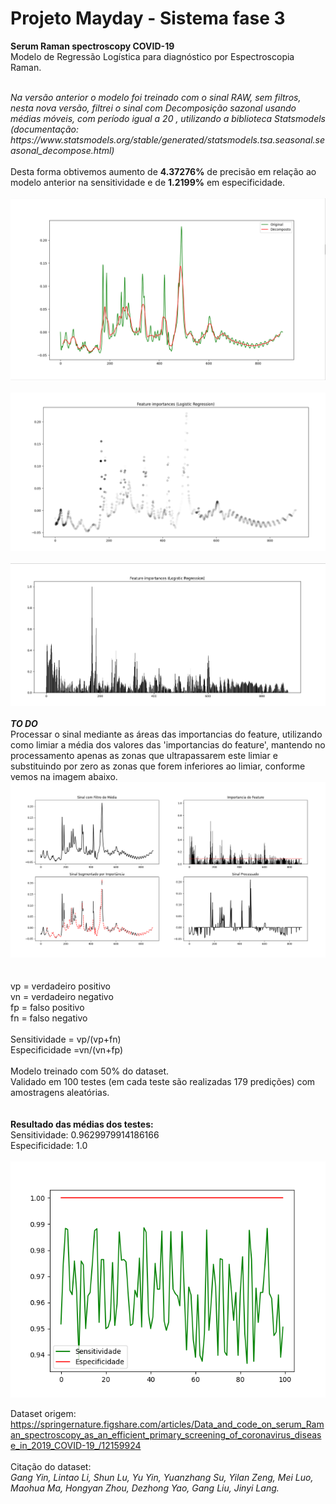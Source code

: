 # Projeto Mayday - Sistema fase 3  
<b> Serum Raman spectroscopy COVID-19</b>
<br>
Modelo de Regressão Logística para diagnóstico por Espectroscopia Raman.<br>

<br>
<i>Na versão anterior o modelo foi treinado com o sinal RAW, sem filtros, nesta nova versão, filtrei o sinal com Decomposição sazonal usando médias móveis, com período igual a 20 , utilizando a biblioteca Statsmodels (documentação: https://www.statsmodels.org/stable/generated/statsmodels.tsa.seasonal.seasonal_decompose.html)<br></i><br>
Desta forma obtivemos aumento de <b>4.37276%</b> de precisão em relação ao modelo anterior na sensitividade  e de <b>1.2199%</b> em especificidade.<br>
<br>
<img src="https://raw.githubusercontent.com/saulocatharino/serum-raman-spectroscopy-covid/master/mediamovel.png" alt="Comparação entre o sinal RAW e o processado"/>
<br>
<br>

<img src="https://raw.githubusercontent.com/saulocatharino/serum-raman-spectroscopy-covid/master/importance_c.png" alt="Importância do Feature"/>
<br>
<br>

<img src="https://raw.githubusercontent.com/saulocatharino/serum-raman-spectroscopy-covid/master/importances_2.png" alt="Importância do Feature"/>
<br>
<br>
<b><i>TO DO</b></i><br>
Processar o sinal mediante as áreas das importancias do feature, utilizando como limiar a média dos valores das 'importancias do feature', mantendo no processamento apenas as zonas que ultrapassarem este limiar e substituindo por zero as zonas que forem inferiores ao limiar, conforme vemos na imagem abaixo.
<br>

<img src="https://raw.githubusercontent.com/saulocatharino/serum-raman-spectroscopy-covid/master/process.png" alt="Importância do Feature"/>
<br>
<br>
<br>
vp = verdadeiro positivo<br>
vn = verdadeiro negativo<br>
fp = falso positivo<br>
fn = falso negativo<br>
<br>
Sensitividade = vp/(vp+fn)<br>
Especificidade =vn/(vn+fp)<br>
<br>
Modelo treinado com 50% do dataset.<br>
Validado em 100 testes (em cada teste são realizadas 179 predições) com amostragens aleatórias.<br>
<br>
<br>
<b>Resultado das médias dos testes:</b><br>
Sensitividade:  0.9629979914186166 <br>
Especificidade:  1.0 <br>

<br>
<img src="https://raw.githubusercontent.com/saulocatharino/serum-raman-spectroscopy-covid/master/100.png" alt="Testes"/>
<br>


Dataset origem:
https://springernature.figshare.com/articles/Data_and_code_on_serum_Raman_spectroscopy_as_an_efficient_primary_screening_of_coronavirus_disease_in_2019_COVID-19_/12159924
<br><br>
Citação do dataset:<br>
<i> Gang Yin, Lintao Li, Shun Lu, Yu Yin, Yuanzhang Su, Yilan Zeng, Mei Luo, Maohua Ma, Hongyan Zhou, Dezhong Yao, Gang Liu, Jinyi Lang.</i>
<br>
